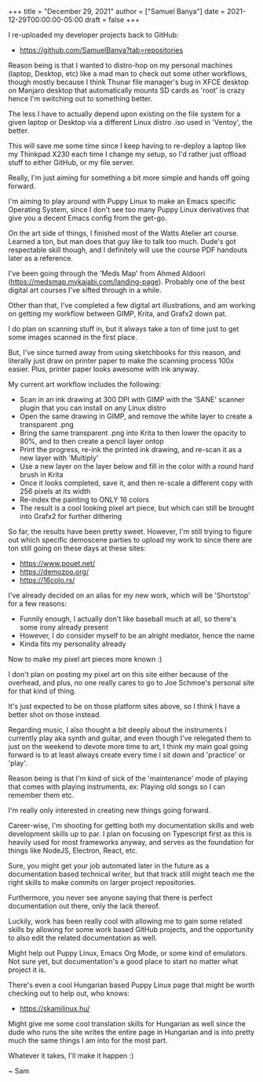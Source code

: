 +++
title = "December 29, 2021"
author = ["Samuel Banya"]
date = 2021-12-29T00:00:00-05:00
draft = false
+++

I re-uploaded my developer projects back to GitHub:

-   <https://github.com/SamuelBanya?tab=repositories>

Reason being is that I wanted to distro-hop on my personal machines (laptop, Desktop, etc) like a mad man to check out some other workflows, though mostly because I think Thunar file manager's bug in XFCE desktop on Manjaro desktop that automatically mounts SD cards as 'root' is crazy hence I'm switching out to something better.

The less I have to actually depend upon existing on the file system for a given laptop or Desktop via a different Linux distro .iso used in 'Ventoy', the better.

This will save me some time since I keep having to re-deploy a laptop like my Thinkpad X230 each time I change my setup, so I'd rather just offload stuff to either GitHub, or my file server.

Really, I'm just aiming for something a bit more simple and hands off going forward.

I'm aiming to play around with Puppy Linux to make an Emacs specific Operating System, since I don't see too many Puppy Linux derivatives that give you a decent Emacs config from the get-go.

On the art side of things, I finished most of the Watts Atelier art course. Learned a ton, but man does that guy like to talk too much. Dude's got respectable skill though, and I definitely will use the course PDF handouts later as a reference.

I've been going through the 'Meds Map' from Ahmed Aldoori (<https://medsmap.mykajabi.com/landing-page>). Probably one of the best digital art courses I've sifted through in a while.

Other than that, I've completed a few digital art illustrations, and am working on getting my workflow between GIMP, Krita, and Grafx2 down pat.

I do plan on scanning stuff in, but it always take a ton of time just to get some images scanned in the first place.

But, I've since turned away from using sketchbooks for this reason, and literally just draw on printer paper to make the scanning process 100x easier. Plus, printer paper looks awesome with ink anyway.

My current art workflow includes the following:

-   Scan in an ink drawing at 300 DPI with GIMP with the 'SANE' scanner plugin that you can install on any Linux distro
-   Open the same drawing in GIMP, and remove the white layer to create a transparent .png
-   Bring the same transparent .png into Krita to then lower the opacity to 80%, and to then create a pencil layer ontop
-   Print the progress, re-ink the printed ink drawing, and re-scan it as a new layer with 'Multiply'
-   Use a new layer on the layer below and fill in the color with a round hard brush in Krita
-   Once it looks completed, save it, and then re-scale a different copy with 256 pixels at its width
-   Re-index the painting to ONLY 16 colors
-   The result is a cool looking pixel art piece, but which can still be brought into Grafx2 for further dithering

So far, the results have been pretty sweet. However, I'm still trying to figure out which specific demoscene parties to upload my work to since there are ton still going on these days at these sites:

-   <https://www.pouet.net/>
-   <https://demozoo.org/>
-   <https://16colo.rs/>

I've already decided on an alias for my new work, which will be 'Shortstop' for a few reasons:

-   Funnily enough, I actually don't like baseball much at all, so there's some irony already present
-   However, I do consider myself to be an alright mediator, hence the name
-   Kinda fits my personality already

Now to make my pixel art pieces more known :)

I don't plan on posting my pixel art on this site either because of the overhead, and plus, no one really cares to go to Joe Schmoe's personal site for that kind of thing.

It's just expected to be on those platform sites above, so I think I have a better shot on those instead.

Regarding music, I also thought a bit deeply about the instruments I currently play aka synth and guitar, and even though I've relegated them to just on the weekend to devote more time to art, I think my main goal going forward is to at least always create every time I sit down and 'practice' or 'play'.

Reason being is that I'm kind of sick of the 'maintenance' mode of playing that comes with playing instruments, ex: Playing old songs so I can remember them etc.

I'm really only interested in creating new things going forward.

Career-wise, I'm shooting for getting both my documentation skills and web development skills up to par. I plan on focusing on Typescript first as this is heavily used for most frameworks anyway, and serves as the foundation for things like NodeJS, Electron, React, etc.

Sure, you might get your job automated later in the future as a documentation based technical writer, but that track still might teach me the right skills to make commits on larger project repositories.

Furthermore, you never see anyone saying that there is perfect documentation out there, only the lack thereof.

Luckily, work has been really cool with allowing me to gain some related skills by allowing for some work based GitHub projects, and the opportunity to also edit the related documentation as well.

Might help out Puppy Linux, Emacs Org Mode, or some kind of emulators. Not sure yet, but documentation's a good place to start no matter what project it is.

There's even a cool Hungarian based Puppy Linux page that might be worth checking out to help out, who knows:

-   <https://skamilinux.hu/>

Might give me some cool translation skills for Hungarian as well since the dude who runs the site writes the entire page in Hungarian and is into pretty much the same things I am into for the most part.

Whatever it takes, I'll make it happen :)

~ Sam